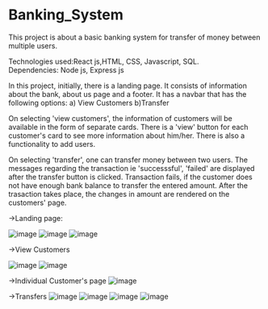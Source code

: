 # Banking_System
This project is about a basic banking system for transfer of money between multiple users.

Technologies used:React js,HTML, CSS, Javascript, SQL.<br />
Dependencies: Node js, Express js

In this project, initially, there is a landing page. 
It consists of information about the bank, about us page and a footer.
It has a navbar that has the following options: a) View Customers b)Transfer

On selecting 'view customers', the information of customers will be available in the form of separate cards.
There is a 'view' button for each customer's card to see more information about him/her.
There is also a functionality to add users.

On selecting 'transfer', one can transfer money between two users.
The messages regarding the transaction ie 'successsful', 'failed' are displayed after the transfer button is clicked.
Transaction fails, if the customer does not have enough bank balance to transfer the entered amount.
After the trasaction takes place, the changes in amount are rendered on the customers' page.

->Landing page:

![image](https://user-images.githubusercontent.com/56043146/119118620-05a45700-ba48-11eb-8744-a73bf3e22391.png)
![image](https://user-images.githubusercontent.com/56043146/119118675-1654cd00-ba48-11eb-8352-8ff8b4c32666.png)
![image](https://user-images.githubusercontent.com/56043146/119118723-2076cb80-ba48-11eb-9502-ba3914ed7419.png)


->View Customers

![image](https://user-images.githubusercontent.com/56043146/119118810-371d2280-ba48-11eb-83ac-2a0ef091eaa9.png)
![image](https://user-images.githubusercontent.com/56043146/119118829-3dab9a00-ba48-11eb-87fe-03dfb11fc147.png)

->Individual Customer's page
![image](https://user-images.githubusercontent.com/56043146/119118883-4ac88900-ba48-11eb-93e0-0911ab53fd0f.png)

->Transfers 
![image](https://user-images.githubusercontent.com/56043146/119118976-5ddb5900-ba48-11eb-956d-a39f5e2d099e.png)
![image](https://user-images.githubusercontent.com/56043146/119119046-70ee2900-ba48-11eb-8250-c84d71069aab.png)
![image](https://user-images.githubusercontent.com/56043146/119119077-7a779100-ba48-11eb-96cb-9c01fb964553.png)
![image](https://user-images.githubusercontent.com/56043146/119119168-9418d880-ba48-11eb-9390-daf351f4f589.png)
